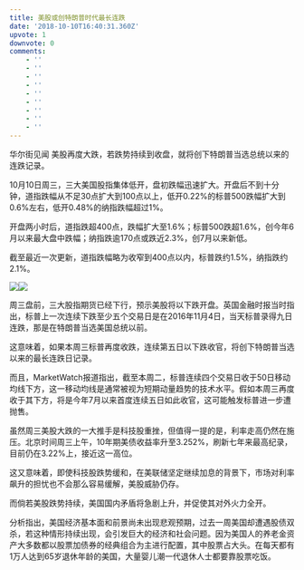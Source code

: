 ```yaml
---
title: 美股或创特朗普时代最长连跌
date: '2018-10-10T16:40:31.360Z'
upvote: 1
downvote: 0
comments:
    - ''
    - ''
    - ''
    - ''
    - ''
    - ''
    - ''
    - ''
    - ''
---
```


<div class="node-article-content"><p>华尔街见闻 美股再度大跌，若跌势持续到收盘，就将创下特朗普当选总统以来的连跌记录。</p><p>10月10日周三，三大美国股指集体低开，盘初跌幅迅速扩大。开盘后不到十分钟，道指跌幅从不足30点扩大到100点以上，低开0.22%的标普500跌幅扩大到0.6%左右，低开0.48%的纳指跌幅超过1%。</p><p>开盘两小时后，道指跌超400点，跌幅扩大至1.6%；标普500跌超1.6%，创今年6月以来最大盘中跌幅；纳指跌逾170点或跌近2.3%，创7月以来新低。</p><p>截至最近一次更新，道指跌幅略为收窄到400点以内，标普跌约1.5%，纳指跌约2.1%。</p><p><img src="https://wpimg.wallstcn.com/7029525e-c679-4b35-a2c2-48d854c71894.jpg" class="wscnph"><img src="https://wpimg.wallstcn.com/ade7a020-d9e2-4871-9ed4-3f6ecbf8f76d.jpg" class="wscnph"></p><p></p><p>周三盘前，三大股指期货已经下行，预示美股将以下跌开盘。英国金融时报当时指出，标普上一次连续下跌至少五个交易日是在2016年11月4日，当天标普录得九日连跌，那是在特朗普当选美国总统以前。</p><p>这意味着，如果本周三标普再度收跌，连续第五日以下跌收官，将创下特朗普当选以来的最长连跌日记录。</p><p>而且，MarketWatch报道指出，截至本周二，标普连续四个交易日收于50日移动均线下方，这一移动均线是通常被视为短期动量趋势的技术水平。假如本周三再度收于其下方，将是今年7月以来首度连续五日如此收官，这可能触发标普进一步遭抛售。</p><p>虽然周三美股大跌的一大推手是科技股重挫，但值得一提的是，利率走高仍然在施压。北京时间周三上午，10年期美债收益率升至3.252%，刷新七年来最高纪录，目前仍在3.22%上，接近这一高位。</p><p></p><p>这又意味着，即使科技股跌势缓和，在美联储坚定继续加息的背景下，市场对利率飙升的担忧也不会那么容易缓解，美股威胁仍存。</p><p>而倘若美股跌势持续，美国国内矛盾将急剧上升，并促使其对外火力全开。</p><p>分析指出，美国经济基本面和前景尚未出现悲观预期，过去一周美国却遭遇股债双杀，若这种情形持续出现，会引发巨大的经济和社会问题。因为美国人的养老金资产大多数都以股票加债券的经典组合为主进行配置，其中股票占大头。在每天都有1万人达到65岁退休年龄的美国，大量婴儿潮一代退休人士都要靠股票吃饭。</p></div>
